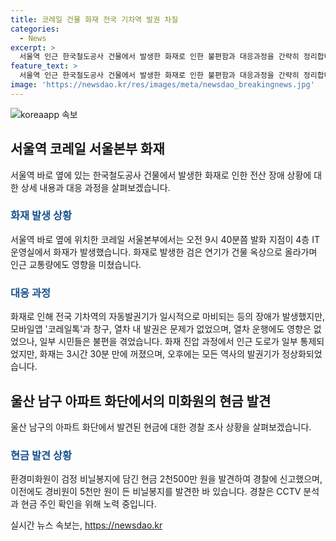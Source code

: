 ```yaml
---
title: 코레일 건물 화재 전국 기차역 발권 차질
categories:
  - News
excerpt: >
  서울역 인근 한국철도공사 건물에서 발생한 화재로 인한 불편함과 대응과정을 간략히 정리합니다. 화재는 오전 9시 40분쯤 발생하여 3시간 30분 후에 꺼졌으며, 인명피해는 없었으나 전산장애로 자동발권기에 일시적인 먹통 현상이 발생했습니다. 그러나 모바일앱과 열차 내 발권은 정상 작동하였고, 화재 진압으로 도로 통제 등의 일시적 불편함 또한 있었습니다. 발권기는 오후 5시 15분쯤 모두 정상화되었습니다.
feature_text: >
  서울역 인근 한국철도공사 건물에서 발생한 화재로 인한 불편함과 대응과정을 간략히 정리합니다. 화재는 오전 9시 40분쯤 발생하여 3시간 30분 후에 꺼졌으며, 인명피해는 없었으나 전산장애로 자동발권기에 일시적인 먹통 현상이 발생했습니다. 그러나 모바일앱과 열차 내 발권은 정상 작동하였고, 화재 진압으로 도로 통제 등의 일시적 불편함 또한 있었습니다. 발권기는 오후 5시 15분쯤 모두 정상화되었습니다.
image: 'https://newsdao.kr/res/images/meta/newsdao_breakingnews.jpg'
---
```


<p><img src="https://newsdao.kr/res/images/meta/newsdao_breakingnews.jpg" alt="koreaapp 속보" /></p>

<h2 data-ke-size="size26">서울역 코레일 서울본부 화재</h2>

<p data-ke-size="size16">서울역 바로 옆에 있는 한국철도공사 건물에서 발생한 화재로 인한 전산 장애 상황에 대한 상세 내용과 대응 과정을 살펴보겠습니다.</p>

<h3><b><span style="color: #1a5490;">화재 발생 상황</span></b></h3>

<p data-ke-size="size16">서울역 바로 옆에 위치한 코레일 서울본부에서는 오전 9시 40분쯤 발화 지점이 4층 IT 운영실에서 화재가 발생했습니다. 화재로 발생한 검은 연기가 건물 옥상으로 올라가며 인근 교통량에도 영향을 미쳤습니다.</p>

<h3><b><span style="color: #1a5490;">대응 과정</span></b></h3>

<p data-ke-size="size16">화재로 인해 전국 기차역의 자동발권기가 일시적으로 마비되는 등의 장애가 발생했지만, 모바일앱 '코레일톡'과 창구, 열차 내 발권은 문제가 없었으며, 열차 운행에도 영향은 없었으나, 일부 시민들은 불편을 겪었습니다. 화재 진압 과정에서 인근 도로가 일부 통제되었지만, 화재는 3시간 30분 만에 꺼졌으며, 오후에는 모든 역사의 발권기가 정상화되었습니다.</p>

<h2 data-ke-size="size26">울산 남구 아파트 화단에서의 미화원의 현금 발견</h2>

<p data-ke-size="size16">울산 남구의 아파트 화단에서 발견된 현금에 대한 경찰 조사 상황을 살펴보겠습니다.</p>

<h3><b><span style="color: #1a5490;">현금 발견 상황</span></b></h3>

<p data-ke-size="size16">환경미화원이 검정 비닐봉지에 담긴 현금 2천500만 원을 발견하여 경찰에 신고했으며, 이전에도 경비원이 5천만 원이 든 비닐봉지를 발견한 바 있습니다. 경찰은 CCTV 분석과 현금 주인 확인을 위해 노력 중입니다.</p>
실시간 뉴스 속보는, <a href="https://newsdao.kr" rel="dofollow">https://newsdao.kr</a>


